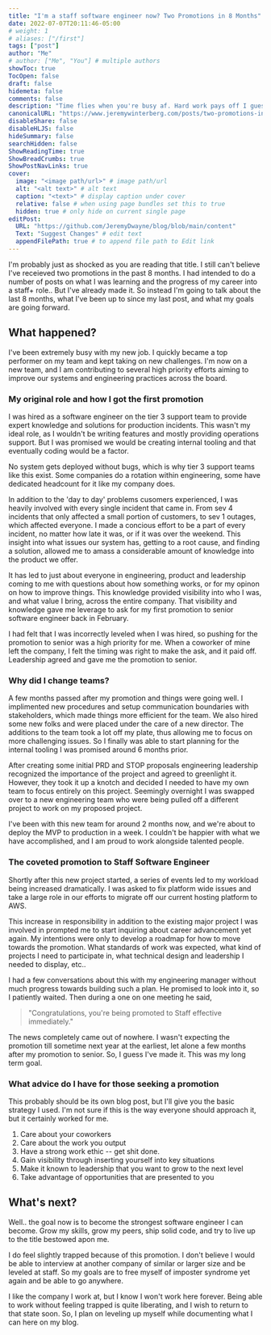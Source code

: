 ```yaml
---
title: "I'm a staff software engineer now? Two Promotions in 8 Months"
date: 2022-07-07T20:11:46-05:00
# weight: 1
# aliases: ["/first"]
tags: ["post"]
author: "Me"
# author: ["Me", "You"] # multiple authors
showToc: true
TocOpen: false
draft: false
hidemeta: false
comments: false
description: "Time flies when you're busy af. Hard work pays off I guess"
canonicalURL: "https://www.jeremywinterberg.com/posts/two-promotions-in-8-months/"
disableShare: false
disableHLJS: false
hideSummary: false
searchHidden: false
ShowReadingTime: true
ShowBreadCrumbs: true
ShowPostNavLinks: true
cover:
  image: "<image path/url>" # image path/url
  alt: "<alt text>" # alt text
  caption: "<text>" # display caption under cover
  relative: false # when using page bundles set this to true
  hidden: true # only hide on current single page
editPost:
  URL: "https://github.com/JeremyDwayne/blog/blob/main/content"
  Text: "Suggest Changes" # edit text
  appendFilePath: true # to append file path to Edit link
---
```


I'm probably just as shocked as you are reading that title. I still can't
believe I've receieved two promotions in the past 8 months. I had intended to
do a number of posts on what I was learning and the progress of my career into
a staff+ role.. But I've already made it. So instead I'm going to talk about
the last 8 months, what I've been up to since my last post, and what my goals
are going forward.

## What happened?

I've been extremely busy with my new job. I quickly became a top performer on
my team and kept taking on new challenges. I'm now on a new team, and I am
contributing to several high priority efforts aiming to improve our systems
and engineering practices across the board.

### My original role and how I got the first promotion

I was hired as a software engineer on the tier 3 support team to provide expert
knowledge and solutions for production incidents. This wasn't my ideal role, as I
wouldn't be writing features and mostly providing operations support. But I was
promised we would be creating internal tooling and that eventually coding would
be a factor.

No system gets deployed without bugs, which is why tier 3 support teams like this
exist. Some companies do a rotation within engineering, some have dedicated
headcount for it like my company does.

In addition to the 'day to day' problems cusomers experienced, I was heavily involved
with every single incident that came in. From sev 4 incidents that only affected a
small portion of customers, to sev 1 outages, which affected everyone. I made a
concious effort to be a part of every incident, no matter how late it was, or if it
was over the weekend. This insight into what issues our system has, getting to a root
cause, and finding a solution, allowed me to amass a considerable amount of knowledge
into the product we offer.

It has led to just about everyone in engineering, product and leadership coming to me
with questions about how something works, or for my opinon on how to improve things.
This knowledge provided visibility into who I was, and what value I bring, across the
entire company. That visibility and knowledge gave me leverage to ask for my first
promotion to senior software engineer back in February.

I had felt that I was incorrectly leveled when I was hired, so pushing for the promotion
to senior was a high priority for me. When a coworker of mine left the company, I
felt the timing was right to make the ask, and it paid off. Leadership agreed and gave me
the promotion to senior.

### Why did I change teams?

A few months passed after my promotion and things were going well. I implimented new
procedures and setup communication boundaries with stakeholders, which made things
more efficient for the team. We also hired some new folks and were placed under the
care of a new director. The additions to the team took a lot off my plate, thus allowing
me to focus on more challenging issues. So I finally was able to start planning for
the internal tooling I was promised around 6 months prior.

After creating some initial PRD and STOP proposals engineering leadership
recognized the importance of the project and agreed to greenlight it. However,
they took it up a knotch and decided I needed to have my own team to focus entirely
on this project. Seemingly overnight I was swapped over to a new engineering team
who were being pulled off a different project to work on my proposed project.

I've been with this new team for around 2 months now, and we're about to deploy the
MVP to production in a week. I couldn't be happier with what we have accomplished, and
I am proud to work alongside talented people.

### The coveted promotion to Staff Software Engineer

Shortly after this new project started, a series of events led to my workload being
increased dramatically. I was asked to fix platform wide issues and take a large role
in our efforts to migrate off our current hosting platform to AWS.

This increase in responsibility in addition to the existing major project I was involved
in prompted me to start inquiring about career advancement yet again. My intentions were
only to develop a roadmap for how to move towards the promotion. What standards of work
was expected, what kind of projects I need to participate in, what technical design and
leadership I needed to display, etc..

I had a few conversations about this with my engineering manager without much progress
towards building such a plan. He promised to look into it, so I patiently waited.
Then during a one on one meeting he said,

> "Congratulations, you're being promoted to Staff effective immediately."

The news completely came out of nowhere. I wasn't expecting the promotion till sometime
next year at the earliest, let alone a few months after my promotion to senior. So,
I guess I've made it. This was my long term goal.

### What advice do I have for those seeking a promotion

This probably should be its own blog post, but I'll give you the basic strategy I used.
I'm not sure if this is the way everyone should approach it, but it certainly worked for me.

1. Care about your coworkers
2. Care about the work you output
3. Have a strong work ethic -- get shit done.
4. Gain visibility through inserting yourself into key situations
5. Make it known to leadership that you want to grow to the next level
6. Take advantage of opportunities that are presented to you

## What's next?

Well.. the goal now is to become the strongest software engineer I can become. Grow my
skills, grow my peers, ship solid code, and try to live up to the title bestowed apon me.

I do feel slightly trapped because of this promotion. I don't believe I would be able to
interview at another company of similar or larger size and be leveled at staff. So my
goals are to free myself of imposter syndrome yet again and be able to go anywhere.

I like the company I work at, but I know I won't work here forever. Being able to work
without feeling trapped is quite liberating, and I wish to return to that state soon. So,
I plan on leveling up myself while documenting what I can here on my blog.
